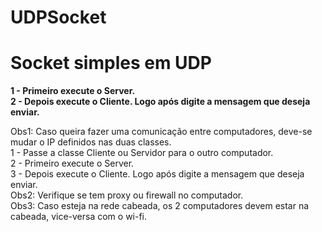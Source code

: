 # UDPSocket
# Socket simples em UDP
**1 - Primeiro execute o Server.**<br />
**2 - Depois execute o Cliente. Logo após digite a mensagem que deseja enviar.**<br  /> 

Obs1: Caso queira fazer uma comunicação entre computadores, deve-se mudar o IP definidos nas duas classes.<br />
        1 - Passe a classe Cliente ou Servidor para o outro computador.<br />
        2 - Primeiro execute o Server.<br />
        3 - Depois execute o Cliente. Logo após digite a mensagem que deseja enviar.<br />
Obs2: Verifique se tem proxy ou firewall no computador.<br />
Obs3: Caso esteja na rede cabeada, os 2 computadores devem estar na cabeada, vice-versa com o wi-fi.<br />

